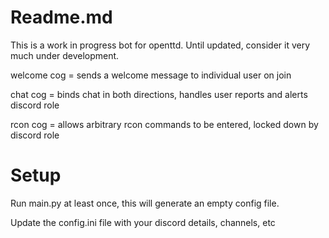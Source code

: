 # Readme.md

This is a work in progress bot for openttd. Until updated, consider it very much under development.

welcome cog = sends a welcome message to individual user on join

chat cog = binds chat in both directions, handles user reports and alerts discord role

rcon cog = allows arbitrary rcon commands to be entered, locked down by discord role

# Setup

Run main.py at least once, this will generate an empty config file.

Update the config.ini file with your discord details, channels, etc